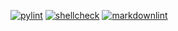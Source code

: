 [![pylint](https://github.com/andreasschulze/workflows/actions/workflows/pylint.yml/badge.svg)](https://github.com/andreasschulze/workflows/actions/workflows/pylint.yml)
[![shellcheck](https://github.com/andreasschulze/workflows/actions/workflows/shellcheck.yml/badge.svg)](https://github.com/andreasschulze/workflows/actions/workflows/shellcheck.yml)
[![markdownlint](https://github.com/andreasschulze/workflows/actions/workflows/markdownlint.yml/badge.svg)](https://github.com/andreasschulze/workflows/actions/workflows/markdownlint.yml)
